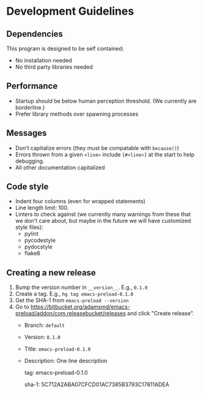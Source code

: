 # Development Guidelines

## Dependencies

This program is designed to be self contained:

- No installation needed
- No third party libraries needed

## Performance

- Startup should be below human perception threshold.  (We currently are
  borderline.)
- Prefer library methods over spawning processes

## Messages

- Don't capitalize errors (they must be compatable with `because()`)
- Errors thrown from a given `<line>` include `[#<line>]` at the start to help
  debugging.
- All other documentation capitalized

## Code style

- Indent four columns (even for wrapped statements)
- Line length limit: 100.
- Linters to check against (we currently many warnings from these that we
  don't care about, but maybe in the future we will have customized style
  files):
  + pylint
  + pycodestyle
  + pydocstyle
  + flake8

## Creating a new release

1. Bump the version number in `__version__`.  E.g., `0.1.0`
2. Create a tag.  E.g., `hg tag emacs-preload-0.1.0`
3. Get the SHA-1 from `emacs-preload --version`
3. Go to <https://bitbucket.org/adamsmd/emacs-preload/addon/com.releasebucket/releases> and click "Create release".
   - Branch: `default`
   - Version: `0.1.0`
   - Title: `emacs-preload-0.1.0`
   - Description:
       One line description

       tag: emacs-preload-0.1.0

       sha-1: 5C712A2ABA07CFCD01AC7385B3793C17811ADEA
